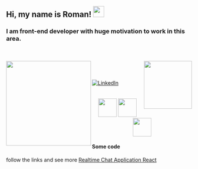 


<h2>
    Hi, my name is Roman!
        <img src="https://raw.githubusercontent.com/iampavangandhi/iampavangandhi/master/gifs/Hi.gif" width="30px">
</h2>     
<h3>
    I am front-end developer with huge motivation to work in this area.
</h3>



<br>
<br>
<img align='left' src="https://paugamez.com/wp-content/uploads/2020/05/simpleshow_02-by_paugamez.gif" width="230">
<img align='right' src="https://pbs.twimg.com/profile_images/1722273338/_____.gif" width="130">



<br>
<br>
<br>
<a href="https://www.linkedin.com/in/roman-hudz/">
    <img alt="LinkedIn" src="https://img.shields.io/badge/LinkedIn%20-Hudz%20Roman-blue?style=flat&logo=linkedin&labelColor=blue">
</a>

<br>
<br>
<br>

<div align='center'>
    <img src="https://media3.giphy.com/media/ln7z2eWriiQAllfVcn/200w.webp" width="50">
    <img src="https://i.giphy.com/media/eNAsjO55tPbgaor7ma/200w.webp" width="50">
    <img src="https://media0.giphy.com/media/fsEaZldNC8A1PJ3mwp/source.gif" width="50">
</div> 

<div>
    <h4>
    Some code
     </h4>
     follow the links and see more
    <a href="https://600b9d27bc194ecf92ad7ca0--confident-hodgkin-84f047.netlify.app/">
        Realtime Chat Application React
    </a>
</div>





